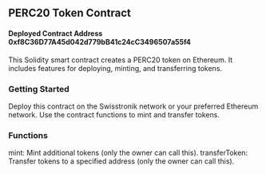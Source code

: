 ## PERC20 Token Contract
#### Deployed Contract Address 0xf8C36D77A45d042d779bB41c24cC3496507a55f4
This Solidity smart contract creates a PERC20 token on Ethereum. It includes features for deploying, minting, and transferring tokens.

### Getting Started
Deploy this contract on the Swisstronik network or your preferred Ethereum network.
Use the contract functions to mint and transfer tokens.
### Functions
mint: Mint additional tokens (only the owner can call this).
transferToken: Transfer tokens to a specified address (only the owner can call this). 

